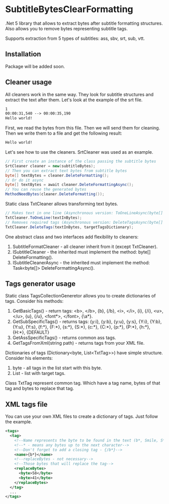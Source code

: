 # SubtitleBytesClearFormatting
.Net 5 library that allows to extract bytes after subtitle formatting structures. Also allows you to remove bytes representing subtitle tags.

Supports extraction from 5 types of subtitles: ass, sbv, srt, sub, vtt.

## Installation
Package will be added soon.

## Cleaner usage
All cleaners work in the same way. They look for subtitle structures and extract the text after them. Let's look at the example of the srt file.

```txt
1
00:00:31,540 --> 00:00:35,190
Hello world!
```

First, we read the bytes from this file. Then we will send them for cleaning. Then we write them to a file and get the following result:

```txt
Hello world!
```

Let's see how to use the cleaners. SrtCleaner was used as an example.

```C#
// First create an instance of the class passing the subtitle bytes
SrtCleaner cleaner = new(subtitleBytes);
// Then you can extract text bytes from subtitle bytes
byte[] textBytes = cleaner.DeleteFormatting();
// Or do it async
byte[] textBytes = await cleaner.DeleteFormattingAsync();
// You can reuse the generated bytes
MethodNeedBytes(cleaner.DeleteFormatting());
```

Static class TxtCleaner allows transforming text bytes.

```C#
// Makes text in one line (Asynchronous version: ToOneLineAsync(byte[] textInBytes))
TxtCleaner.ToOneLine(textInBytes);
// Removes required tags (Asynchronous version: DeleteTagsAsync(byte[] textInBytes, Dictionary<byte, List<TxtTag>> tagsDictionary))
TxtCleaner.DeleteTags(textInBytes, targetTagsDictionary);
```

One abstract class and two interfaces add flexibility to cleaners:
1. SubtitleFormatCleaner - all cleaner inherit from it (except TxtCleaner).
2. ISubtitleCleaner - the inherited must implement the method: byte[] DeleteFormatting().
3. ISubtitleCleanerAsync - the inherited must implement the method: Task<byte[]> DeleteFormattingAsync().

## Tags generator usage
Static class TagsCollectionGeneretor allows you to create dictionaries of tags. Consider his methods:
1. GetBasicTags() - return tags: &lt;b&gt;, &lt;/b&gt;, {b}, {/b}, &lt;i&gt;, &lt;/i&gt;, {i}, {/i}, &lt;u&gt;, &lt;/u&gt;, {u}, {/u}, &lt;font*&gt;, &lt;/font&gt;, {\a*}.
2. GetSubSpecificTags() - returns tags: {y:i}, {y:b}, {y:u}, {y:s}, {Y:i}, {Y:b}, {Y:u}, {Y:s}, {f:\*}, {F:\*}, {s:\*}, {S:\*}, {c:\*}, {C:\*}, {p:\*}, {P:\*}, {h:\*}, {H:\*}, {DEFAULT}
3. GetAssSpecificTags() - returns common ass tags.
4. GetTagsFromXml(string path) - returns tags from your XML file.

Dictionaries of tags (Dictionary<byte, List\<TxtTag\>>) have simple structure. Consider his elements:
1. byte - all tags in the list start with this byte.
2. List<TxtTag> - list with target tags.

Class TxtTag represent common tag. Which have a tag name, bytes of that tag and bytes to replace that tag.

## XML tags file
You can use your own XML files to create a dictionary of tags. Just follow the example.

```XML
<tags>
  <tag>
    <!--Name represents the byte to be found in the text (b*, Smile, S*le)-->
    <!--* - means any bytes up to the next character-->
    <!--Don't forget to add a closing tag - {/b*}-->
    <name>{b*}</name>
    <!--replaceBytes - not necessary-->
    <!--Those bytes that will replace the tag-->
    <replaceBytes>
      <byte>58</byte>
      <byte>41</byte>
    </replaceBytes>
  </tag>
  ...
</tags>
```

